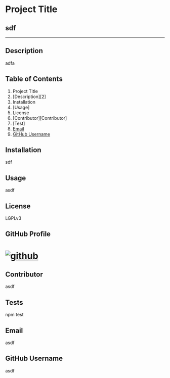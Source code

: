 
             
# Project Title 

  ## sdf
   ____
## Description 
    
  adfa

## Table of Contents

  1. Project Title
  2. [Description][2]
  3. Installation
  4. [Usage]
  5. License
  6. [Contributor][Contributor]
  7. [Test]
  8. [Email](https://github.com/asdf/GoodReadmeGenerator/blob/master/goodreadme.md)
  9. [GitHub Username](https://github.com/vlad916/GoodReadmeGenerator/blob/undefined/goodreadme.md)

## Installation 
  
  sdf 

## Usage
  
  asdf

## License
    
  LGPLv3

## GitHub Profile 

  # [![github](https://img.shields.io/badge/Github-Profile-profile.svg)](https://github.com/vlad916) 

## Contributor

  asdf

## Tests
  
  npm test

## Email

  asdf

## GitHub Username

  asdf

